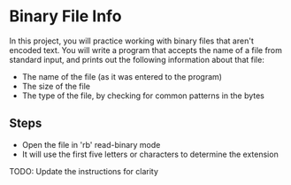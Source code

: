 # Binary File Info

In this project, you will practice working with binary files that aren't encoded text.
You will write a program that accepts the name of a file from standard input, and prints out the following information about that file:
- The name of the file (as it was entered to the program)
- The size of the file
- The type of the file, by checking for common patterns in the bytes 


## Steps
- Open the file in 'rb' read-binary mode
- It will use the first five letters or characters to determine the extension

TODO: Update the instructions for clarity